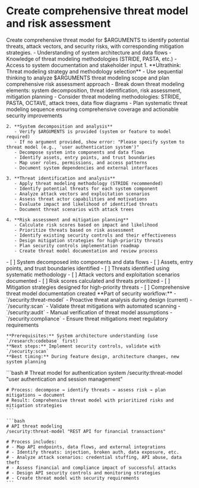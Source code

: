 # Create comprehensive threat model and risk assessment

<instructions>
  <context>
    Create comprehensive threat model for $ARGUMENTS to identify potential threats, attack vectors, and security risks, with corresponding mitigation strategies.
  </context>

  <requirements>
    - Understanding of system architecture and data flows
    - Knowledge of threat modeling methodologies (STRIDE, PASTA, etc.)
    - Access to system documentation and stakeholder input
  </requirements>

  <execution>
    1. **Ultrathink: Threat modeling strategy and methodology selection**
       - Use sequential thinking to analyze $ARGUMENTS threat modeling scope and plan comprehensive risk assessment approach
       - Break down threat modeling elements: system decomposition, threat identification, risk assessment, mitigation planning
       - Consider threat modeling methodologies: STRIDE, PASTA, OCTAVE, attack trees, data flow diagrams
       - Plan systematic threat modeling sequence ensuring comprehensive coverage and actionable security improvements

    2. **System decomposition and analysis**
       - Verify $ARGUMENTS is provided (system or feature to model required)
       - If no argument provided, show error: "Please specify system to threat model (e.g., 'user authentication system')"
       - Decompose system into components and data flows
       - Identify assets, entry points, and trust boundaries
       - Map user roles, permissions, and access patterns
       - Document system dependencies and external interfaces

    3. **Threat identification and analysis**
       - Apply threat modeling methodology (STRIDE recommended)
       - Identify potential threats for each system component
       - Analyze attack vectors and exploitation scenarios
       - Assess threat actor capabilities and motivations
       - Evaluate impact and likelihood of identified threats
       - Document threat scenarios with attack trees

    4. **Risk assessment and mitigation planning**
       - Calculate risk scores based on impact and likelihood
       - Prioritize threats based on risk assessment
       - Identify existing security controls and their effectiveness
       - Design mitigation strategies for high-priority threats
       - Plan security controls implementation roadmap
       - Create threat model documentation and review process
  </execution>

  <validation>
    - [ ] System decomposed into components and data flows
    - [ ] Assets, entry points, and trust boundaries identified
    - [ ] Threats identified using systematic methodology
    - [ ] Attack vectors and exploitation scenarios documented
    - [ ] Risk scores calculated and threats prioritized
    - [ ] Mitigation strategies designed for high-priority threats
    - [ ] Comprehensive threat model documentation created
  </validation>

  <workflow>
    **Part of security workflow:**
    - `/security:threat-model` - Proactive threat analysis during design (current)
    - `/security:scan` - Validate threat mitigations with automated scanning
    - `/security:audit` - Manual verification of threat model assumptions
    - `/security:compliance` - Ensure threat mitigations meet regulatory requirements

    **Prerequisites:** System architecture understanding (use `/research:codebase` first)
    **Next steps:** Implement security controls, validate with `/security:scan`
    **Best timing:** During feature design, architecture changes, new system planning
  </workflow>

  <examples>
    ```bash
    # Threat model for authentication system
    /security:threat-model "user authentication and session management"

    # Process: decompose → identify threats → assess risk → plan mitigations → document
    # Result: Comprehensive threat model with prioritized risks and mitigation strategies
    ```

    ```bash
    # API threat modeling
    /security:threat-model "REST API for financial transactions"

    # Process includes:
    # - Map API endpoints, data flows, and external integrations
    # - Identify threats: injection, broken auth, data exposure, etc.
    # - Analyze attack scenarios: credential stuffing, API abuse, data theft
    # - Assess financial and compliance impact of successful attacks
    # - Design API security controls and monitoring strategies
    # - Create threat model with security requirements
    ```
  </examples>
</instructions>